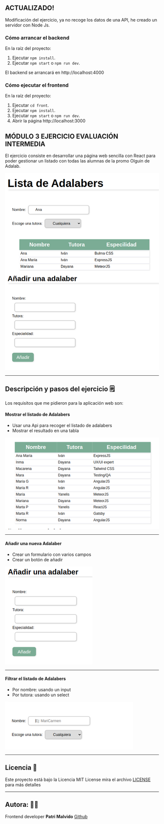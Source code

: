 ## ACTUALIZADO!
 
 Modificación del ejercicio, ya no recoge los datos de una API, he creado un servidor con Node Js.

### Cómo arrancar el backend

En la raíz del proyecto:

1. Ejecutar `npm install`.
1. Ejecutar `npm start` o `npm run dev`.

El backend se arrancará en http://localhost:4000

### Cómo ejecutar el frontend

En la raíz del proyecto:

1. Ejecutar `cd front`.
1. Ejecutar `npm install`.
1. Ejecutar `npm start` o `npm run dev`.
1. Abrir la página http://localhost:3000


## MÓDULO 3 EJERCICIO EVALUACIÓN INTERMEDIA

El ejercicio consiste en desarrollar una página web sencilla con React para poder gestionar un listado con todas las alumnas de la promo Olguin de Adalab.


![image](front/src/images/imgWeb.png)

------------------------------------------------


## Descripción y pasos del ejercicio :spiral_notepad:

Los requisitos que me pidieron para la aplicación web son:
#### Mostrar el listado de Adalabers

 - Usar una Api para recoger el listado de adalabers
 - Mostrar el resultado en una tabla

 ![image](front/src/images/imgTable.png)

---------------------------------------------------

#### Añadir una nueva Adalaber

 - Crear un formulario con varios campos
 - Crear un botón de añadir

![image](front/src/images/imgAdd.png)

----------------------------------------------------

####  Filtrar el listado de Adalabers

- Por nombre: usando un input
- Por tutora: usando un select

![image](front/src/images/imgFilter.png)

-----------------------------------------------------

## Licencia  📄 

Este proyecto está bajo la Licencia MIT License mira el archivo [LICENSE](LICENSE) para más detalles

-------------------------------------------------------
## Autora: :woman_technologist:

Frontend developer **Patri Malvido** [Github](https://github.com/PatriMalvido)

